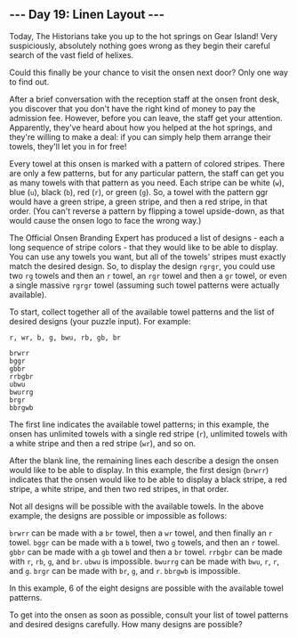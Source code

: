 ## --- Day 19: Linen Layout ---
Today, The Historians take you up to the hot springs on Gear Island! Very suspiciously, absolutely nothing goes wrong as they begin their careful search of the vast field of helixes.

Could this finally be your chance to visit the onsen next door? Only one way to find out.

After a brief conversation with the reception staff at the onsen front desk, you discover that you don't have the right kind of money to pay the admission fee. However, before you can leave, the staff get your attention. Apparently, they've heard about how you helped at the hot springs, and they're willing to make a deal: if you can simply help them arrange their towels, they'll let you in for free!

Every towel at this onsen is marked with a pattern of colored stripes. There are only a few patterns, but for any particular pattern, the staff can get you as many towels with that pattern as you need. Each stripe can be white (```w```), blue (```u```), black (```b```), red (```r```), or green (```g```). So, a towel with the pattern ggr would have a green stripe, a green stripe, and then a red stripe, in that order. (You can't reverse a pattern by flipping a towel upside-down, as that would cause the onsen logo to face the wrong way.)

The Official Onsen Branding Expert has produced a list of designs - each a long sequence of stripe colors - that they would like to be able to display. You can use any towels you want, but all of the towels' stripes must exactly match the desired design. So, to display the design ```rgrgr```, you could use two ```rg``` towels and then an ```r``` towel, an ```rgr``` towel and then a ```gr``` towel, or even a single massive ```rgrgr``` towel (assuming such towel patterns were actually available).

To start, collect together all of the available towel patterns and the list of desired designs (your puzzle input). For example:

```
r, wr, b, g, bwu, rb, gb, br

brwrr
bggr
gbbr
rrbgbr
ubwu
bwurrg
brgr
bbrgwb
```

The first line indicates the available towel patterns; in this example, the onsen has unlimited towels with a single red stripe (```r```), unlimited towels with a white stripe and then a red stripe (```wr```), and so on.

After the blank line, the remaining lines each describe a design the onsen would like to be able to display. In this example, the first design (```brwrr```) indicates that the onsen would like to be able to display a black stripe, a red stripe, a white stripe, and then two red stripes, in that order.

Not all designs will be possible with the available towels. In the above example, the designs are possible or impossible as follows:

```brwrr``` can be made with a ```br``` towel, then a ```wr``` towel, and then finally an ```r``` towel.
```bggr``` can be made with a ```b``` towel, two ```g``` towels, and then an ```r``` towel.
```gbbr``` can be made with a ```gb``` towel and then a ```br``` towel.
```rrbgbr``` can be made with ```r```, ```rb```, ```g```, and ```br```.
```ubwu``` is impossible.
```bwurrg``` can be made with ```bwu```, ```r```, ```r```, and ```g```.
```brgr``` can be made with ```br```, ```g```, and ```r```.
```bbrgwb``` is impossible.

In this example, 6 of the eight designs are possible with the available towel patterns.

To get into the onsen as soon as possible, consult your list of towel patterns and desired designs carefully. How many designs are possible?